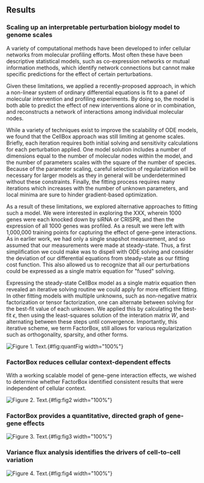 ## Results

### Scaling up an interpretable perturbation biology model to genome scales

A variety of computational methods have been developed to infer cellular networks from molecular profiling efforts. Most often these have been descriptive statistical models, such as co-expression networks or mutual information methods, which identify network connections but cannot make specific predictions for the effect of certain perturbations. 


Given these limitations, we applied a recently-proposed approach, in which a non-linear system of ordinary differential equations is fit to a panel of molecular intervention and profiling experiments. By doing so, the model is both able to predict the effect of new interventions alone or in combination, and reconstructs a network of interactions among individual molecular nodes.

While a variety of techniques exist to improve the scalability of ODE models, we found that the CellBox approach was still limiting at genome scales. Briefly, each iteration requires both initial solving and sensitivity calculations for each perturbation applied. One model solution includes a number of dimensions equal to the number of molecular nodes within the model, and the number of parameters scales with the square of the number of species. Because of the parameter scaling, careful selection of regularization will be necessary for larger models as they in general will be underdetermined without these constraints. Finally, the fitting process requires many iterations which increases with the number of unknown parameters, and local minima are sure to hinder gradient-based optimization.

As a result of these limitations, we explored alternative approaches to fitting such a model. We were interested in exploring the XXX, wherein 1000 genes were each knocked down by siRNA or CRISPR, and then the expression of all 1000 genes was profiled. As a result we were left with 1,000,000 training points for capturing the effect of gene-gene interactions. As in earlier work, we had only a single snapshot measurement, and so assumed that our measurements were made at steady-state. Thus, a first simplification we could make was to dispell with ODE solving and consider the deviation of our differential equations from steady-state as our fitting cost function. This also allowed us to recognize that all our perturbations could be expressed as a single matrix equation for "fused" solving.

Expressing the steady-state CellBox model as a single matrix equation then revealed an iterative solving routine we could apply for more efficient fitting. In other fitting models with multiple unknowns, such as non-negative matrix factorization or tensor factorization, one can alternate between solving for the best-fit value of each unknown. We applied this by calculating the best-fit $\epsilon$, then using the least-squares solution of the interation matrix $W$, and alternating between these steps until convergence. Importantly, this iterative scheme, we term FactorBox, still allows for various regularization such as orthogonality, sparsity, and other forms.

![**Figure 1.** Text.](figure1.svg "Figure 1"){#fig:quantFig width="100%"}

### FactorBox reduces cellular context-dependent effects

With a working scalable model of gene-gene interaction effects, we wished to determine whether FactorBox identified consistent results that were independent of cellular context.

![**Figure 2.** Text.](figure2.svg "Figure 2"){#fig:fig2 width="100%"}

### FactorBox provides a quantitative, directed graph of gene-gene effects

![**Figure 3.** Text.](figure3.svg "Figure 3"){#fig:fig3 width="100%"}

### Variance flux analysis identifies the drivers of cell-to-cell variation

![**Figure 4.** Text.](figure4.svg "Figure 4"){#fig:fig4 width="100%"}
